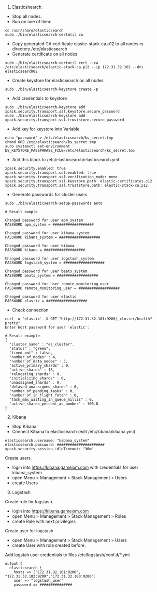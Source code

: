 1. Elasticshearch.

- Stop all nodes.
- Run  on one of them
```
cd /usr/share/elasticsearch
sudo ./bin/elasticsearch-certutil ca
```
- Copy generated CA certificate elastic-stack-ca.p12  to all nodes in directory /etc/elasticsearch
- Generate certificate on all nodes
```
sudo ./bin/elasticsearch-certutil cert --ca /etc/elasticsearch/elastic-stack-ca.p12 --ip 172.31.32.102 --dns elasticsearch02
```
- Create keystore for elasticsearch on all nodes
```
sudo ./bin/elasticsearch-keystore create -p
```
- Add credentials to keystore
```
sudo ./bin/elasticsearch-keystore add xpack.security.transport.ssl.keystore.secure_password
sudo ./bin/elasticsearch-keystore add xpack.security.transport.ssl.truststore.secure_password
```
- Add key for keystore into Variable
```
echo "password" > /etc/elasticsearch/ks_secret.tmp
chmod 600 /etc/elasticsearch/ks_secret.tmp
sudo systemctl set-environment ES_KEYSTORE_PASSPHRASE_FILE=/etc/elasticsearch/ks_secret.tmp
```
- Add this block to /etc/elasticsearch/elasticsearch.yml
```
xpack.security.enabled: true
xpack.security.transport.ssl.enabled: true
xpack.security.transport.ssl.verification_mode: none
xpack.security.transport.ssl.keystore.path: elastic-certificates.p12
xpack.security.transport.ssl.truststore.path: elastic-stack-ca.p12
```
- Generate passwords for cluster users 
```
sudo ./bin/elasticsearch-setup-passwords auto

# Result eample

Changed password for user apm_system
PASSWORD apm_system = ###################

Changed password for user kibana_system
PASSWORD kibana_system = ###################

Changed password for user kibana
PASSWORD kibana = ###################

Changed password for user logstash_system
PASSWORD logstash_system = ###################

Changed password for user beats_system
PASSWORD beats_system = ###################

Changed password for user remote_monitoring_user
PASSWORD remote_monitoring_user = ###################

Changed password for user elastic
PASSWORD elastic = ###################
```
- Check connection
```
curl -u 'elastic' -X GET "http://172.31.32.101:9200/_cluster/health?pretty"
Enter host password for user 'elastic':

# Result example
{
  "cluster_name" : "es_cluster",
  "status" : "green",
  "timed_out" : false,
  "number_of_nodes" : 4,
  "number_of_data_nodes" : 3,
  "active_primary_shards" : 9,
  "active_shards" : 18,
  "relocating_shards" : 0,
  "initializing_shards" : 0,
  "unassigned_shards" : 0,
  "delayed_unassigned_shards" : 0,
  "number_of_pending_tasks" : 0,
  "number_of_in_flight_fetch" : 0,
  "task_max_waiting_in_queue_millis" : 0,
  "active_shards_percent_as_number" : 100.0
}
```
2. Kibana
- Stop Kibana.
- Connect Kibana to elasticsearch (edit /etc/kibana/kibana.yml)
```
elasticsearch.username: "kibana_system"
elasticsearch.password: ######################
xpack.security.session.idleTimeout: "30m"
```
Create users.
- login into https://kibana.gameiom.com with credentials for user kibana_system
- open Menu > Management > Stack Management > Users
- create Users

3. Logstash

Create role for logstash.
- login into https://kibana.gameiom.com
- open Menu > Management > Stack Management > Roles
- create Role with next privilegies

Create user for logstash
- open Menu > Management > Stack Management > Users
- create User with role created before.

Add logstah user credentials to files /etc/logstash/conf.d/*.yml
```
output {
  elasticsearch {
    hosts => ["172.31.32.101:9200", "172.31.32.102:9200","172.31.32.103:9200"]
    user => "logstash_user"
    password => ###############
```
